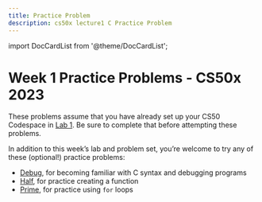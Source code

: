 ```yaml
---
title: Practice Problem
description: cs50x lecture1 C Practice Problem
--- 
```


import DocCardList from '@theme/DocCardList';

# Week 1 Practice Problems - CS50x 2023

These problems assume that you have already set up your CS50 Codespace in [Lab 1](.../lab.md). Be sure to complete that before attempting these problems.

In addition to this week’s lab and problem set, you’re welcome to try any of these (optional!) practice problems:

-   [Debug](debug.md), for becoming familiar with C syntax and debugging programs
-   [Half](half.md), for practice creating a function
-   [Prime](prime.md), for practice using `for` loops

<DocCardList />
